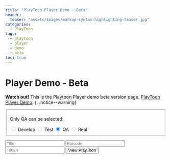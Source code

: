 ```yaml
---
title: "PlayToon Player Demo - Beta"
header:
  teaser: "assets/images/markup-syntax-highlighting-teaser.jpg"
categories:
  - PlayToon
tags:  
  - playtoon
  - player
  - demo
  - beta  
toc: true
---
```


# Player Demo - Beta
<!-- Html 문법과 markdown 문법 섞임 -->
**Watch out!** This is the Playtoon Player demo beta version page. [PlayToon Player Demo](#player-demo---beta).
{: .notice--warning}

<form id="targetRadio">
  <fieldset>
    <p>Only QA can be selected:</p>
    <div>
      <input type="radio" id="Develop" name="contact" value="Develop" disabled> Develop
      <label for="Develop"></label>
      <input type="radio" id="Test" name="contact" value="Test" disabled> Test
      <label for="Test"></label>
      <input type="radio" id="QA" name="contact" value="QA" checked> QA
      <label for="QA"></label>
      <input type="radio" id="Real" name="contact" value="Real" disabled> Real
      <label for="Real" ></label>
    </div>
  </fieldset>
</form>

<form id="InputInfo" action="javascript:;" onsubmit="return PlayToonSubmit(this);">
    <input id="title" type="text" placeholder="Title" list="title-list" required />
    <datalist id="title-list">
        <option value="Title_Sample"></option>
    </datalist>
    <input id="episode" type="text" placeholder="Episode" list="episode-list" required />
    <datalist id="episode-list">
        <option value="Episode1"></option>
    </datalist>
    <input id="token" type="text" placeholder="Token" list="token-list" required />
    <datalist id="token-list">
        <option value="2Q+XL16sTtE="></option>
    </datalist>
    <button type="submit" id="show-selected" class="btn btn--info">View PlayToon</button>
</form>

<script charset="UTF-8" type="text/javascript">
  String.prototype.format = function() {
    var formatted = this;
    for (var i = 0; i < arguments.length; i++) {
        var regexp = new RegExp('\\{'+i+'\\}', 'gi');
        formatted = formatted.replace(regexp, arguments[i]);
    }
    return formatted;
  }
  function PlayToonSubmit(theForm){
    let token = theForm.elements["token"].value;
    let title = theForm.elements["title"].value;
    let episode = theForm.elements["episode"].value;
    for(let i=1; i < targetRadio.elements.length; ++i){
      if(targetRadio.elements[i].checked){
        var target = targetRadio.elements[i].value;
      }
    }
    var url = "https://secret-angel.speedycdn.net/PlayToonRoot/{0}/Player/index.html?token={1}?title={2}?episode={3}".format(target, token, title, episode);
    location.href=url;
  }
</script>
